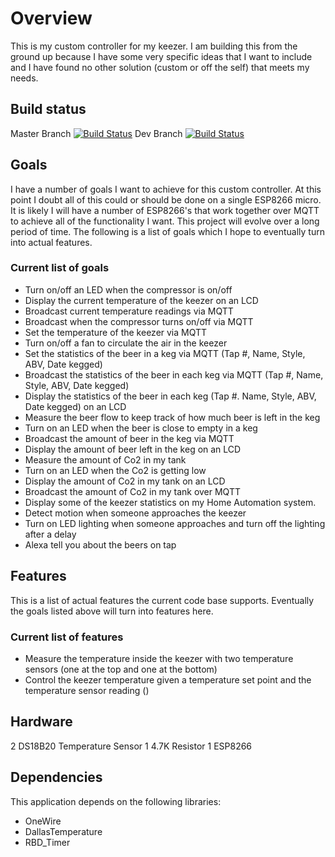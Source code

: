 # Overview
This is my custom controller for my keezer.  I am building this from the ground up because I have some very specific ideas that I want to include and I have found no other solution (custom or off the self) that meets my needs.

## Build status
Master Branch [![Build Status](https://travis-ci.org/mlinnen/my-keezer.svg?branch=master)](https://travis-ci.org/mlinnen/my-keezer) 
Dev Branch [![Build Status](https://travis-ci.org/mlinnen/my-keezer.svg?branch=dev)](https://travis-ci.org/mlinnen/my-keezer)

## Goals 
I have a number of goals I want to achieve for this custom controller.  At this point I doubt all of this could or should be done on a single ESP8266 micro.  It is likely I will have a number of ESP8266's that work together over MQTT to achieve all of the functionality I want.  This project will evolve over a long period of time.  The following is a list of goals which I hope to eventually turn into actual features.

### Current list of goals
* Turn on/off an LED when the compressor is on/off
* Display the current temperature of the keezer on an LCD
* Broadcast current temperature readings via MQTT
* Broadcast when the compressor turns on/off via MQTT
* Set the temperature of the keezer via MQTT
* Turn on/off a fan to circulate the air in the keezer
* Set the statistics of the beer in a keg via MQTT (Tap #, Name, Style, ABV, Date kegged)
* Broadcast the statistics of the beer in each keg via MQTT (Tap #, Name, Style, ABV, Date kegged)
* Display the statistics of the beer in each keg (Tap #. Name, Style, ABV, Date kegged) on an LCD
* Measure the beer flow to keep track of how much beer is left in the keg
* Turn on an LED when the beer is close to empty in a keg
* Broadcast the amount of beer in the keg via MQTT
* Display the amount of beer left in the keg on an LCD
* Measure the amount of Co2 in my tank
* Turn on an LED when the Co2 is getting low
* Display the amount of Co2 in my tank on an LCD
* Broadcast the amount of Co2 in my tank over MQTT
* Display some of the keezer statistics on my Home Automation system.
* Detect motion when someone approaches the keezer
* Turn on LED lighting when someone approaches and turn off the lighting after a delay
* Alexa tell you about the beers on tap

## Features
This is a list of actual features the current code base supports.  Eventually the goals listed above will turn into features here.

### Current list of features
* Measure the temperature inside the keezer with two temperature sensors (one at the top and one at the bottom)
* Control the keezer temperature given a temperature set point and the temperature sensor reading ()

## Hardware
2 DS18B20 Temperature Sensor
1 4.7K Resistor
1 ESP8266

## Dependencies
This application depends on the following libraries:
* OneWire
* DallasTemperature
* RBD_Timer


